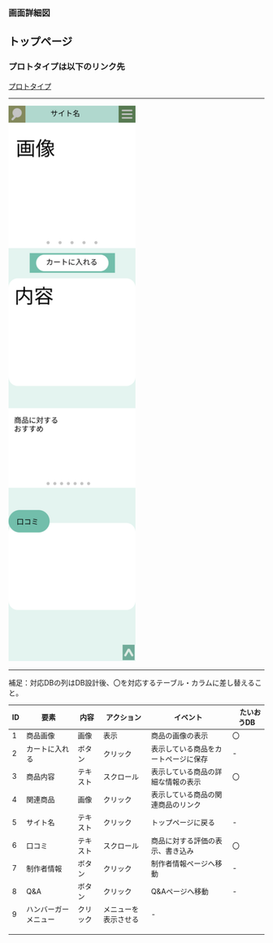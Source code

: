 ### 画面詳細図
## トップページ
### プロトタイプは以下のリンク先
[プロトタイプ](https://www.figma.com/file/5bAHMcKrDB8THLNT72si3d/%E7%94%BB%E9%9D%A2?node-id=0%3A1)
******
<img src="./image/商品詳細.png" width="250">

******
補足：対応DBの列はDB設計後、〇を対応するテーブル・カラムに差し替えること。

| ID | 要素 | 内容 | アクション | イベント |　たいおうDB |
|----|------|------|------------|---------|--------------|
|1|商品画像|画像|表示|商品の画像の表示|〇|
|2|カートに入れる|ボタン|クリック|表示している商品をカートページに保存|-|
|3|商品内容|テキスト|スクロール|表示している商品の詳細な情報の表示|〇|
|4|関連商品|画像|クリック|表示している商品の関連商品のリンク||
|5|サイト名|テキスト|クリック|トップページに戻る|-|
|6|口コミ|テキスト|スクロール|商品に対する評価の表示、書き込み|〇|
|7|制作者情報|ボタン|クリック|制作者情報ページへ移動|-       |
|8|Q&A|ボタン|クリック|Q&Aページへ移動|-       |
|9|ハンバーガーメニュー|クリック|メニューを表示させる|-|
|||||||
|||||||
|||||||
